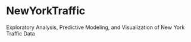 # NewYorkTraffic
Exploratory Analysis, Predictive Modeling, and Visualization of New York Traffic Data
